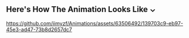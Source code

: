 ## Here's How The Animation Looks Like ⌄


https://github.com/iimyzf/Animations/assets/63506492/139703c9-eb97-45e3-ad47-73b8d2657dc7
